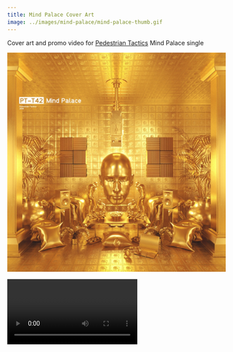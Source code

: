 ```yaml
---
title: Mind Palace Cover Art
image: ../images/mind-palace/mind-palace-thumb.gif
---
```


Cover art and promo video for [Pedestrian Tactics](pedestriantactics.com) Mind Palace single

![](../images/mind-palace-cover-art.jpeg)

<video controls src=“images/mind-palace/mind-palace-video.mp4”></video>